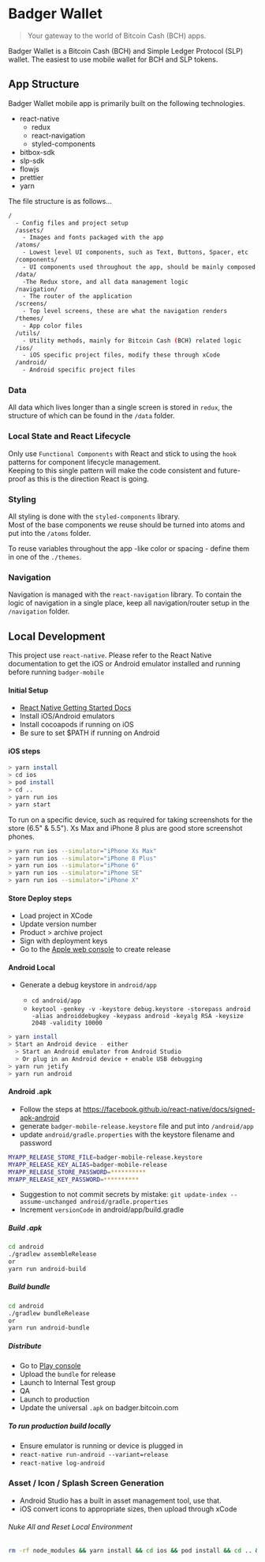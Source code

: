 # Badger Wallet

> Your gateway to the world of Bitcoin Cash (BCH) apps.

Badger Wallet is a Bitcoin Cash (BCH) and Simple Ledger Protocol (SLP) wallet. The easiest to use mobile wallet for BCH and SLP tokens.

## App Structure

Badger Wallet mobile app is primarily built on the following technologies.

- react-native
  - redux
  - react-navigation
  - styled-components
- bitbox-sdk
- slp-sdk
- flowjs
- prettier
- yarn

The file structure is as follows...

```bash
/
  - Config files and project setup
  /assets/
    - Images and fonts packaged with the app
  /atoms/
    - Lowest level UI components, such as Text, Buttons, Spacer, etc
  /components/
    - UI components used throughout the app, should be mainly composed of atoms with additional logic
  /data/
    -The Redux store, and all data management logic
  /navigation/
    - The router of the application
  /screens/
    - Top level screens, these are what the navigation renders
  /themes/
    - App color files
  /utils/
    - Utility methods, mainly for Bitcoin Cash (BCH) related logic
  /ios/
    - iOS specific project files, modify these through xCode
  /android/
    - Android specific project files
```

### Data

All data which lives longer than a single screen is stored in `redux`, the structure of which can be found in the `/data` folder.

### Local State and React Lifecycle

Only use `Functional Components` with React and stick to using the `hook` patterns for component lifecycle management.  
Keeping to this single pattern will make the code consistent and future-proof as this is the direction React is going.

### Styling

All styling is done with the `styled-components` library.  
Most of the base components we reuse should be turned into atoms and put into the `/atoms` folder.

To reuse variables throughout the app -like color or spacing - define them in one of the `./themes`.

### Navigation

Navigation is managed with the `react-navigation` library. To contain the logic of navigation in a single place, keep all navigation/router setup in the `/navigation` folder.

## Local Development

This project use `react-native`. Please refer to the React Native documentation to get the iOS or Android emulator installed and running before running `badger-mobile`

#### Initial Setup

- [React Native Getting Started Docs](https://facebook.github.io/react-native/docs/getting-started)
- Install iOS/Android emulators
- Install cocoapods if running on iOS
- Be sure to set \$PATH if running on Android

#### iOS steps

```bash
> yarn install
> cd ios
> pod install
> cd ..
> yarn run ios
> yarn start
```

To run on a specific device, such as required for taking screenshots for the store (6.5" & 5.5"). Xs Max and iPhone 8 plus are good store screenshot phones.

```bash
> yarn run ios --simulator="iPhone Xs Max"
> yarn run ios --simulator="iPhone 8 Plus"
> yarn run ios --simulator="iPhone 6"
> yarn run ios --simulator="iPhone SE"
> yarn run ios --simulator="iPhone X"
```

#### Store Deploy steps

- Load project in XCode
- Update version number
- Product > archive project
- Sign with deployment keys
- Go to the [Apple web console](https://appstoreconnect.apple.com) to create release

#### Android Local

- Generate a debug keystore in `android/app`

  - `cd android/app`
  - `keytool -genkey -v -keystore debug.keystore -storepass android -alias androiddebugkey -keypass android -keyalg RSA -keysize 2048 -validity 10000`

```bash
> yarn install
> Start an Android device - either
  > Start an Android emulator from Android Studio
  > Or plug in an Android device + enable USB debugging
> yarn run jetify
> yarn run android
```

#### Android .apk

- Follow the steps at https://facebook.github.io/react-native/docs/signed-apk-android
- generate `badger-mobile-release.keystore` file and put into `/android/app`
- update `android/gradle.properties` with the keystore filename and password

```bash
MYAPP_RELEASE_STORE_FILE=badger-mobile-release.keystore
MYAPP_RELEASE_KEY_ALIAS=badger-mobile-release
MYAPP_RELEASE_STORE_PASSWORD=**********
MYAPP_RELEASE_KEY_PASSWORD=**********
```

- Suggestion to not commit secrets by mistake: `git update-index --assume-unchanged android/gradle.properties`
- Increment `versionCode` in android/app/build.gradle

##### Build .apk

```bash
cd android
./gradlew assembleRelease
or
yarn run android-build
```

##### Build bundle

```bash
cd android
./gradlew bundleRelease
or
yarn run android-bundle
```

##### Distribute

- Go to [Play console](https://play.google.com/apps/publish/)
- Upload the `bundle` for release
- Launch to Internal Test group
- QA
- Launch to production
- Update the universal `.apk` on badger.bitcoin.com

##### To run production build locally

- Ensure emulator is running or device is plugged in
- `react-native run-android --variant=release`
- `react-native log-android`

### Asset / Icon / Splash Screen Generation

- Android Studio has a built in asset management tool, use that.
- iOS convert icons to appropriate sizes, then upload through xCode

###### Nuke All and Reset Local Environment

```bash
rm -rf node_modules && yarn install && cd ios && pod install && cd .. && yarn run ios
```
